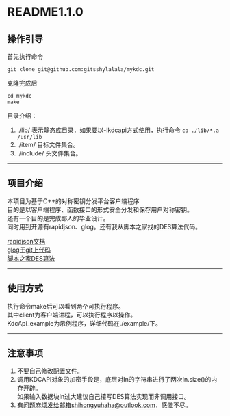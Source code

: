 # **README1.1.0**
## 操作引导
首先执行命令
```
git clone git@github.com:gitsshylalala/mykdc.git
```
克隆完成后
```
cd mykdc
make
```
目录介绍：
1. ./lib/  表示静态库目录，如果要以-lkdcapi方式使用，执行命令
    `cp ./lib/*.a /usr/lib`
2. ./item/ 目标文件集合。
3. ./include/ 头文件集合。
---
## 项目介绍

本项目为基于C++的对称密钥分发平台客户端程序<br>
目的是以客户端程序、函数接口的形式安全分发和保存用户对称密钥。<br>
还有一个目的是完成鄙人的毕业设计。<br>
同时用到开源有rapidjson、glog。还有我从脚本之家找的DES算法代码。<br>

[rapidjson文档](http://rapidjson.org/zh-cn/) <br>
[glog于git上代码](https://github.com/google/glog) <br>
[脚本之家DES算法](https://www.jb51.net/article/98430.htm)

---
## 使用方式

执行命令make后可以看到两个可执行程序。<br>
其中client为客户端进程，可以执行程序以操作。<br>
KdcApi_example为示例程序，详细代码在./example/下。

---
## 注意事项
1. 不要自己修改配置文件。
2. 调用KDCAPI对象的加密手段是，底层对In的字符串进行了两次In.size()的内存开辟。<br>
   如果输入数据块In过大建议自己攥写DES算法实现而非调用接口。
3. 有问题麻烦发给邮箱shihongyuhaha@outlook.com，感激不尽。


